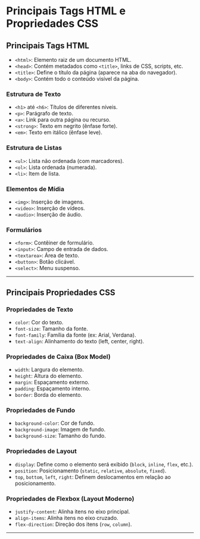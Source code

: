 # Principais Tags HTML e Propriedades CSS

## Principais Tags HTML

- `<html>`: Elemento raiz de um documento HTML.
- `<head>`: Contém metadados como `<title>`, links de CSS, scripts, etc.
- `<title>`: Define o título da página (aparece na aba do navegador).
- `<body>`: Contém todo o conteúdo visível da página.

### Estrutura de Texto
- `<h1>` até `<h6>`: Títulos de diferentes níveis.
- `<p>`: Parágrafo de texto.
- `<a>`: Link para outra página ou recurso.
- `<strong>`: Texto em negrito (ênfase forte).
- `<em>`: Texto em itálico (ênfase leve).

### Estrutura de Listas
- `<ul>`: Lista não ordenada (com marcadores).
- `<ol>`: Lista ordenada (numerada).
- `<li>`: Item de lista.

### Elementos de Mídia
- `<img>`: Inserção de imagens.
- `<video>`: Inserção de vídeos.
- `<audio>`: Inserção de áudio.

### Formulários
- `<form>`: Contêiner de formulário.
- `<input>`: Campo de entrada de dados.
- `<textarea>`: Área de texto.
- `<button>`: Botão clicável.
- `<select>`: Menu suspenso.

---

## Principais Propriedades CSS

### Propriedades de Texto
- `color`: Cor do texto.
- `font-size`: Tamanho da fonte.
- `font-family`: Família da fonte (ex: Arial, Verdana).
- `text-align`: Alinhamento do texto (left, center, right).

### Propriedades de Caixa (Box Model)
- `width`: Largura do elemento.
- `height`: Altura do elemento.
- `margin`: Espaçamento externo.
- `padding`: Espaçamento interno.
- `border`: Borda do elemento.

### Propriedades de Fundo
- `background-color`: Cor de fundo.
- `background-image`: Imagem de fundo.
- `background-size`: Tamanho do fundo.

### Propriedades de Layout
- `display`: Define como o elemento será exibido (`block`, `inline`, `flex`, etc.).
- `position`: Posicionamento (`static`, `relative`, `absolute`, `fixed`).
- `top`, `bottom`, `left`, `right`: Definem deslocamentos em relação ao posicionamento.

### Propriedades de Flexbox (Layout Moderno)
- `justify-content`: Alinha itens no eixo principal.
- `align-items`: Alinha itens no eixo cruzado.
- `flex-direction`: Direção dos itens (`row`, `column`).

---